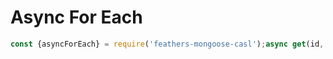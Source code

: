# Async For Each

```javascript
const {asyncForEach} = require('feathers-mongoose-casl');async get(id, params) {  await asyncForEach([1,2,3], async function(item){    await doSomething(item);  })}
```

